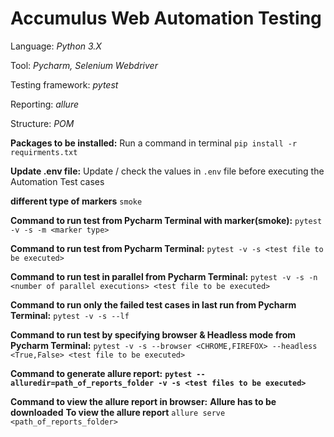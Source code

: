 # Accumulus Web Automation Testing


Language: _Python 3.X_

Tool: _Pycharm, Selenium Webdriver_

Testing framework: _pytest_

Reporting: _allure_

Structure: _POM_ 

**Packages to be installed:**
Run a command in terminal `pip install -r requirments.txt`

**Update .env file:**
Update / check the values in `.env` file before executing the Automation Test cases

**different type of markers**
`smoke`

**Command to run test from Pycharm Terminal with marker(smoke):** 
`pytest -v -s -m <marker type>`

**Command to run test from Pycharm Terminal:** 
`pytest -v -s <test file to be executed>`

**Command to run test in parallel from Pycharm Terminal:** 
`pytest -v -s -n <number of parallel executions> <test file to be executed>`

**Command to run only the failed test cases in last run from Pycharm Terminal:** 
`pytest -v -s --lf`

**Command to run test by specifying browser & Headless mode from Pycharm Terminal:**
`pytest -v -s --browser <CHROME,FIREFOX> --headless <True,False> <test file to be executed>`

**Command to generate allure report:** 
**`pytest --alluredir=path_of_reports_folder -v -s <test files to be executed>`**

**Command to view the allure report in browser:**
**Allure has to be downloaded** 
**To view the allure report**
`allure serve <path_of_reports_folder>`

